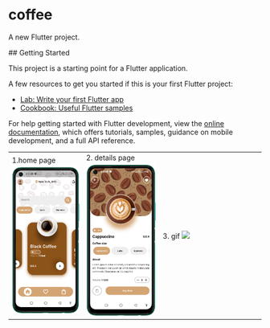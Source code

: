 # coffee

A new Flutter project.

 <table style='border:none;width:100%'>
  <td style='width:29%;'>
   1.home page
   <img style='width:100%;' src='coffee1.png'>
  </td>
  <td style='width:30%;'>
2. details page
  <img style='width:100%;' src='coffee2.png'>
  </td>
  <td style='width:40%;'>
3. gif
  <img style='width:100%;' src='coffee_ui_gif.gif'>
  </td
 
</table>
## Getting Started

This project is a starting point for a Flutter application.

A few resources to get you started if this is your first Flutter project:

- [Lab: Write your first Flutter app](https://docs.flutter.dev/get-started/codelab)
- [Cookbook: Useful Flutter samples](https://docs.flutter.dev/cookbook)

For help getting started with Flutter development, view the
[online documentation](https://docs.flutter.dev/), which offers tutorials,
samples, guidance on mobile development, and a full API reference.
